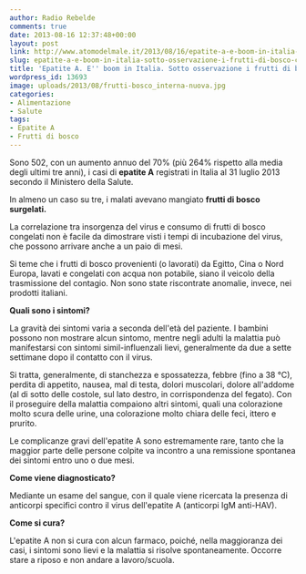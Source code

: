 ```yaml
---
author: Radio Rebelde
comments: true
date: 2013-08-16 12:37:48+00:00
layout: post
link: http://www.atomodelmale.it/2013/08/16/epatite-a-e-boom-in-italia-sotto-osservazione-i-frutti-di-bosco-congelati/
slug: epatite-a-e-boom-in-italia-sotto-osservazione-i-frutti-di-bosco-congelati
title: 'Epatite A. E'' boom in Italia. Sotto osservazione i frutti di bosco congelati '
wordpress_id: 13693
image: uploads/2013/08/frutti-bosco_interna-nuova.jpg
categories:
- Alimentazione
- Salute
tags:
- Epatite A
- Frutti di bosco
---
```


Sono 502, con un aumento annuo del 70% (più 264% rispetto alla media degli ultimi tre anni), i casi di **epatite A** registrati in Italia al 31 luglio 2013 secondo il Ministero della Salute.

In almeno un caso su tre, i malati avevano mangiato **frutti di bosco surgelati.**

La correlazione tra insorgenza del virus e consumo di frutti di bosco congelati non è facile da dimostrare visti i tempi di incubazione del virus, che possono arrivare anche a un paio di mesi.

Si teme che i frutti di bosco provenienti (o lavorati) da Egitto, Cina o Nord Europa, lavati e congelati con acqua non potabile, siano il veicolo della trasmissione del contagio. Non sono state riscontrate anomalie, invece, nei prodotti italiani.

**Quali sono i sintomi?**

La gravità dei sintomi varia a seconda dell'età del paziente. I bambini possono non mostrare alcun sintomo, mentre negli adulti la malattia può manifestarsi con sintomi simil-influenzali lievi, generalmente da due a sette settimane dopo il contatto con il virus.

Si tratta, generalmente, di stanchezza e spossatezza, febbre (fino a 38 °C), perdita di appetito, nausea, mal di testa, dolori muscolari, dolore all'addome (al di sotto delle costole, sul lato destro, in corrispondenza del fegato). Con il proseguire della malattia compaiono altri sintomi, quali una colorazione molto scura delle urine, una colorazione molto chiara delle feci, ittero e prurito.

Le complicanze gravi dell'epatite A sono estremamente rare, tanto che la maggior parte delle persone colpite va incontro a una remissione spontanea dei sintomi entro uno o due mesi.

**Come viene diagnosticato?**

Mediante un esame del sangue, con il quale viene ricercata la presenza di anticorpi specifici contro il virus dell'epatite A (anticorpi IgM anti-HAV).

**Come si cura?**

L'epatite A non si cura con alcun farmaco, poiché, nella maggioranza dei casi, i sintomi sono lievi e la malattia si risolve spontaneamente. Occorre stare a riposo e non andare a lavoro/scuola.
